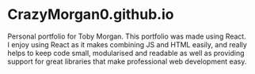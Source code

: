 # CrazyMorgan0.github.io
Personal portfolio for Toby Morgan.
This portfolio was made using React.
<br>
I enjoy using React as it makes combining JS and HTML easily, and really helps to keep code small, modularised
and readable as well as providing support for great libraries that make professional web development easy.
